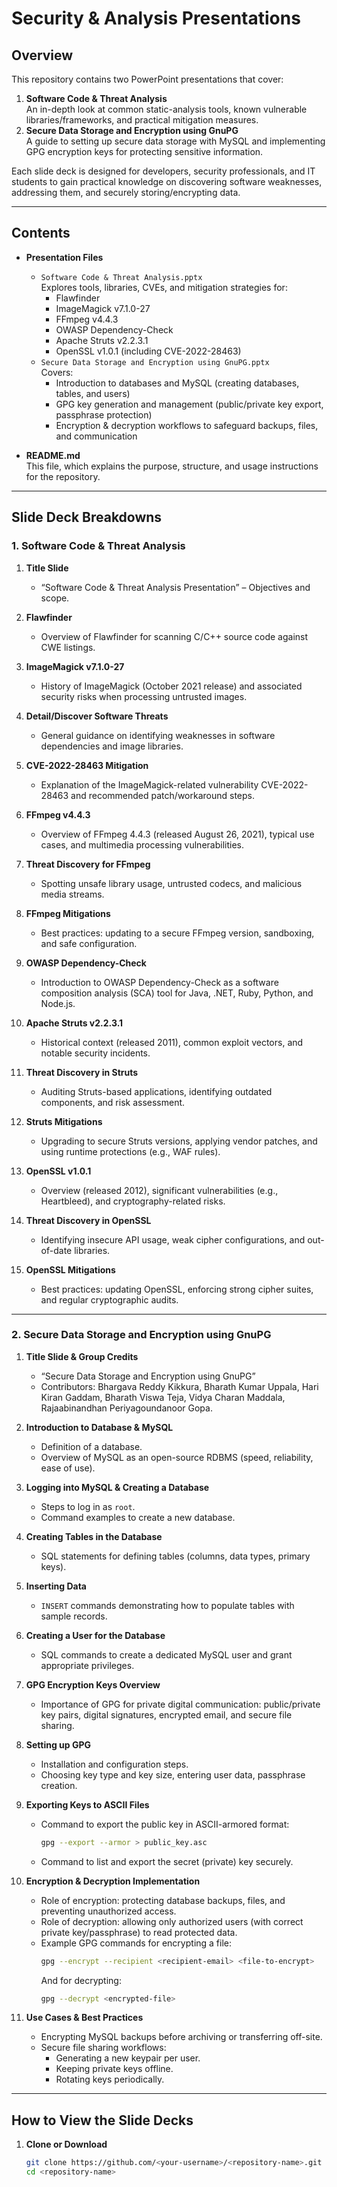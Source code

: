 # Security & Analysis Presentations

## Overview
This repository contains two PowerPoint presentations that cover:
1. **Software Code & Threat Analysis**  
   An in-depth look at common static-analysis tools, known vulnerable libraries/frameworks, and practical mitigation measures.
2. **Secure Data Storage and Encryption using GnuPG**  
   A guide to setting up secure data storage with MySQL and implementing GPG encryption keys for protecting sensitive information.

Each slide deck is designed for developers, security professionals, and IT students to gain practical knowledge on discovering software weaknesses, addressing them, and securely storing/encrypting data.

---

## Contents
- **Presentation Files**
  - `Software Code & Threat Analysis.pptx`  
    Explores tools, libraries, CVEs, and mitigation strategies for:
    - Flawfinder  
    - ImageMagick v7.1.0-27  
    - FFmpeg v4.4.3  
    - OWASP Dependency-Check  
    - Apache Struts v2.2.3.1  
    - OpenSSL v1.0.1 (including CVE-2022-28463)
  - `Secure Data Storage and Encryption using GnuPG.pptx`  
    Covers:
    - Introduction to databases and MySQL (creating databases, tables, and users)  
    - GPG key generation and management (public/private key export, passphrase protection)  
    - Encryption & decryption workflows to safeguard backups, files, and communication  

- **README.md**  
  This file, which explains the purpose, structure, and usage instructions for the repository.

---

## Slide Deck Breakdowns

### 1. Software Code & Threat Analysis
1. **Title Slide**  
   - “Software Code & Threat Analysis Presentation” – Objectives and scope.

2. **Flawfinder**  
   - Overview of Flawfinder for scanning C/C++ source code against CWE listings.

3. **ImageMagick v7.1.0-27**  
   - History of ImageMagick (October 2021 release) and associated security risks when processing untrusted images.

4. **Detail/Discover Software Threats**  
   - General guidance on identifying weaknesses in software dependencies and image libraries.

5. **CVE-2022-28463 Mitigation**  
   - Explanation of the ImageMagick-related vulnerability CVE-2022-28463 and recommended patch/workaround steps.

6. **FFmpeg v4.4.3**  
   - Overview of FFmpeg 4.4.3 (released August 26, 2021), typical use cases, and multimedia processing vulnerabilities.

7. **Threat Discovery for FFmpeg**  
   - Spotting unsafe library usage, untrusted codecs, and malicious media streams.

8. **FFmpeg Mitigations**  
   - Best practices: updating to a secure FFmpeg version, sandboxing, and safe configuration.

9. **OWASP Dependency-Check**  
   - Introduction to OWASP Dependency-Check as a software composition analysis (SCA) tool for Java, .NET, Ruby, Python, and Node.js.

10. **Apache Struts v2.2.3.1**  
    - Historical context (released 2011), common exploit vectors, and notable security incidents.

11. **Threat Discovery in Struts**  
    - Auditing Struts-based applications, identifying outdated components, and risk assessment.

12. **Struts Mitigations**  
    - Upgrading to secure Struts versions, applying vendor patches, and using runtime protections (e.g., WAF rules).

13. **OpenSSL v1.0.1**  
    - Overview (released 2012), significant vulnerabilities (e.g., Heartbleed), and cryptography-related risks.

14. **Threat Discovery in OpenSSL**  
    - Identifying insecure API usage, weak cipher configurations, and out-of-date libraries.

15. **OpenSSL Mitigations**  
    - Best practices: updating OpenSSL, enforcing strong cipher suites, and regular cryptographic audits.

---

### 2. Secure Data Storage and Encryption using GnuPG
1. **Title Slide & Group Credits**  
   - “Secure Data Storage and Encryption using GnuPG”  
   - Contributors: Bhargava Reddy Kikkura, Bharath Kumar Uppala, Hari Kiran Gaddam, Bharath Viswa Teja, Vidya Charan Maddala, Rajaabinandhan Periyagoundanoor Gopa.

2. **Introduction to Database & MySQL**  
   - Definition of a database.  
   - Overview of MySQL as an open-source RDBMS (speed, reliability, ease of use).

3. **Logging into MySQL & Creating a Database**  
   - Steps to log in as `root`.  
   - Command examples to create a new database.

4. **Creating Tables in the Database**  
   - SQL statements for defining tables (columns, data types, primary keys).

5. **Inserting Data**  
   - `INSERT` commands demonstrating how to populate tables with sample records.

6. **Creating a User for the Database**  
   - SQL commands to create a dedicated MySQL user and grant appropriate privileges.

7. **GPG Encryption Keys Overview**  
   - Importance of GPG for private digital communication: public/private key pairs, digital signatures, encrypted email, and secure file sharing.

8. **Setting up GPG**  
   - Installation and configuration steps.  
   - Choosing key type and key size, entering user data, passphrase creation.

9. **Exporting Keys to ASCII Files**  
   - Command to export the public key in ASCII-armored format:  
     ```bash
     gpg --export --armor > public_key.asc
     ```  
   - Command to list and export the secret (private) key securely.

10. **Encryption & Decryption Implementation**  
    - Role of encryption: protecting database backups, files, and preventing unauthorized access.  
    - Role of decryption: allowing only authorized users (with correct private key/passphrase) to read protected data.  
    - Example GPG commands for encrypting a file:  
      ```bash
      gpg --encrypt --recipient <recipient-email> <file-to-encrypt>
      ```  
      And for decrypting:  
      ```bash
      gpg --decrypt <encrypted-file>
      ```

11. **Use Cases & Best Practices**  
    - Encrypting MySQL backups before archiving or transferring off-site.  
    - Secure file sharing workflows:  
      - Generating a new keypair per user.  
      - Keeping private keys offline.  
      - Rotating keys periodically.  

---

## How to View the Slide Decks
1. **Clone or Download**  
   ```bash
   git clone https://github.com/<your-username>/<repository-name>.git
   cd <repository-name>
